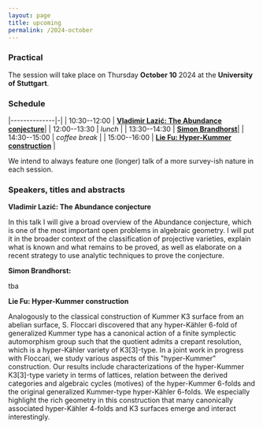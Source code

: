 ```yaml
---
layout: page
title: upcoming
permalink: /2024-october
---
```


### Practical

The session will take place on Thursday **October 10** 2024 at the **University of Stuttgart**.

### Schedule

|--------------|-|
| 10:30--12:00 | [**Vladimir Lazić: The Abundance conjecture**](#lazic)|
| 12:00--13:30 | _lunch_ |
| 13:30--14:30 | [**Simon Brandhorst**](#brandhorst)|
| 14:30--15:00 | _coffee break_ |
| 15:00--16:00 | [**Lie Fu: Hyper-Kummer construction**](#fu) |

We intend to always feature one (longer) talk of a more survey-ish nature in each session.

### Speakers, titles and abstracts

**Vladimir Lazić: The Abundance conjecture**
<a name="lazic"></a>

In this talk I will give a broad overview of the Abundance conjecture, which is one of the most important open problems in algebraic geometry. I will put it in the broader context of the classification of projective varieties, explain what is known and what remains to be proved, as well as elaborate on a recent strategy to use analytic techniques to prove the conjecture.


**Simon Brandhorst:**
<a name="brandhorst"></a>

tba

**Lie Fu: Hyper-Kummer construction**
<a name="fu"></a>

Analogously to the classical construction of Kummer K3 surface from an abelian surface, S. Floccari discovered that any hyper-Kähler 6-fold of generalized Kummer type has a canonical action of a finite symplectic automorphism group such that the quotient admits a crepant resolution, which is a hyper-Kähler variety of K3[3]-type. In a joint work in progress with Floccari, we study various aspects of this "hyper-Kummer" construction. Our results include characterizations of the hyper-Kummer K3[3]-type variety in terms of lattices, relation between the derived categories and algebraic cycles (motives) of the hyper-Kummer 6-folds and the original generalized Kummer-type hyper-Kähler 6-folds. We especially highlight the rich geometry in this construction that many canonically associated hyper-Kähler 4-folds and K3 surfaces emerge and interact interestingly.

